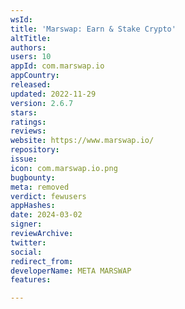 ```yaml
---
wsId: 
title: 'Marswap: Earn & Stake Crypto'
altTitle: 
authors: 
users: 10
appId: com.marswap.io
appCountry: 
released: 
updated: 2022-11-29
version: 2.6.7
stars: 
ratings: 
reviews: 
website: https://www.marswap.io/
repository: 
issue: 
icon: com.marswap.io.png
bugbounty: 
meta: removed
verdict: fewusers
appHashes: 
date: 2024-03-02
signer: 
reviewArchive: 
twitter: 
social: 
redirect_from: 
developerName: META MARSWAP
features: 

---
```


